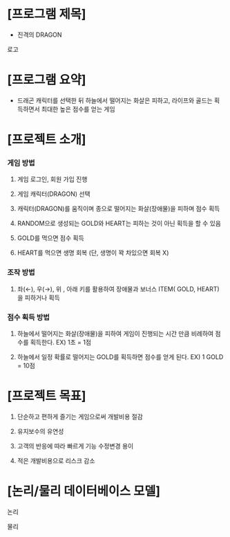 # [프로그램 제목]


- 진격의 DRAGON



로고




# [프로그램 요약]


- 드래곤 캐릭터를 선택한 뒤 하늘에서 떨어지는 화살은 피하고, 라이프와 골드는 획득하면서 최대한 높은 점수를 얻는 게임



# [프로젝트 소개]


### 게임 방법


1. 게임 로그인, 회원 가입 진행


2. 게임 캐릭터(DRAGON) 선택


3. 캐릭터(DRAGON)를 움직이며 종으로 떨어지는 화살(장애물)을 피하며 점수 획득


4. RANDOM으로 생성되는 GOLD와 HEART는 피하는 것이 아닌 획득을 할 수 있음


5. GOLD를 먹으면 점수 획득


6. HEART를 먹으면 생명 회복 (단, 생명이 꽉 차있으면 회복 X)




### 조작 방법


1. 좌(←), 우(→), 위 , 아래 키를 활용하여 장애물과 보너스 ITEM( GOLD, HEART) 을 피하거나 획득




### 점수 획득 방법


1. 하늘에서 떨어지는 화살(장애물)을 피하여 게임이 진행되는 시간 만큼 비례하여 점수를 획득한다. EX) 1초 = 1점


2. 하늘에서 일정 확률로 떨어지는 GOLD를 획득하면 점수를 얻게 된다. EX) 1 GOLD = 10점



# [프로젝트 목표]


1. 단순하고 편하게 즐기는 게임으로써 개발비용 절감


2. 유지보수의 유연성


3. 고객의 반응에 따라 빠르게 기능 수정변경 용이


4. 적은 개발비용으로 리스크 감소


# [논리/물리 데이터베이스 모델]


논리


물리